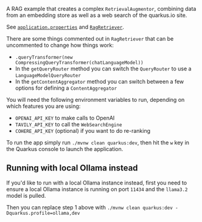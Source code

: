 A RAG example that creates a complex `RetrievalAugmentor`, combining data from an embedding store as well as a web search of the quarkus.io site.

See [`application.properties`](src/main/resources/application.properties) and [`RagRetriever`](src/main/java/dev/langchain4j/quarkus/deepdive/RagRetriever.java).

There are some things commented out in `RagRetriever` that can be uncommented to change how things work:

- `.queryTransformer(new CompressingQueryTransformer(chatLanguageModel))`
- In the `getQueryRouter` method you can switch the `QueryRouter` to use a `LanguageModelQueryRouter`
- In the `getContentAggregator` method you can switch between a few options for defining a `ContentAggregator`

You will need the following environment variables to run, depending on which features you are using:
- `OPENAI_API_KEY` to make calls to OpenAI
- `TAVILY_API_KEY` to call the `WebSearchEngine`
- `COHERE_API_KEY` (optional) if you want to do re-ranking

To run the app simply run `./mvnw clean quarkus:dev`, then hit the `w` key in the Quarkus console to launch the application.

## Running with local Ollama instead
If you'd like to run with a local Ollama instance instead, first you need to ensure a local Ollama instance is running on port `11434` and the `llama3.2` model is pulled.

Then you can replace step 1 above with `./mvnw clean quarkus:dev -Dquarkus.profile=ollama,dev`